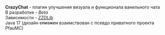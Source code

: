 **CrazyChat** - плагин улучшения визуала и функционала ванильного чата  
В разработке - *Beta*  
Зависимости - [ZZDLib](https://github.com/molocko/ZZDLib)  
Java 17
(дизайн ~~спизжен~~ взаимствован с псевдо приватного проекта PfauMC)

